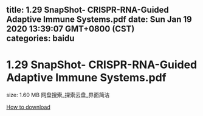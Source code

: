 
title: 1.29 SnapShot- CRISPR-RNA-Guided Adaptive Immune Systems.pdf
date: Sun Jan 19 2020 13:39:07 GMT+0800 (CST)    
categories: baidu
---

# 1.29 SnapShot- CRISPR-RNA-Guided Adaptive Immune Systems.pdf
size: 1.60 MB
 网盘搜索_探索云盘_界面简洁
 

[How to download](https://bpcam.bemobtrk.com/go/2ceec3aa-1ca2-46d6-b9ff-aaa5c184517c?jno=3607)